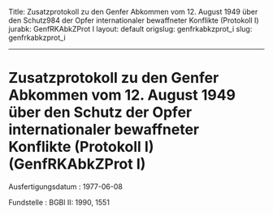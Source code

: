 Title: Zusatzprotokoll zu den Genfer Abkommen vom 12. August 1949 über den Schutz984
  der Opfer internationaler bewaffneter Konflikte (Protokoll I)
jurabk: GenfRKAbkZProt I
layout: default
origslug: genfrkabkzprot_i
slug: genfrkabkzprot_i

---

# Zusatzprotokoll zu den Genfer Abkommen vom 12. August 1949 über den Schutz der Opfer internationaler bewaffneter Konflikte (Protokoll I) (GenfRKAbkZProt I)

Ausfertigungsdatum
:   1977-06-08

Fundstelle
:   BGBl II: 1990, 1551

